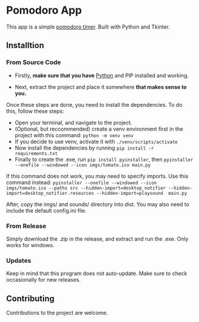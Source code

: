 # Pomodoro App

This app is a simple [pomodoro timer](). Built with Python and Tkinter.

## Installtion

### From Source Code

- Firstly, <b>make sure that you have</b> [Python](https://www.python.org/downloads/) and PIP installed and working.

- Next, extract the project and place it somewhere <b>that makes sense to you.</b>

Once these steps are done, you need to install the dependencies.
To do this, follow these steps:

- Open your terminal, and navigate to the project.
- (Optional, but reccommended) create a venv environment first in the project with this command: `python -m venv venv`
- If you decide to use venv, activate it with `./venv/scripts/activate`
- Now install the dependencies by running `pip install -r requirements.txt`
- Finally to create the .exe, run `pip install pyinstaller`, then `pyinstaller --onefile --windowed --icon imgs/tomato.ico main.py`

If this command does not work, you may need to specify imports. Use this command instead:
`pyinstaller --onefile --windowed --icon imgs/tomato.ico --paths src --hidden-import=desktop_notifier --hidden-import=desktop_notifier.resources --hidden-import=playsound  main.py`

After, copy the imgs/ and sounds/ directory into dist. You may also need to include the default config.ini file.

### From Release

Simply download the .zip in the release, and extract and run the .exe. Only works for windows.

### Updates

Keep in mind that this program does not auto-update. Make sure to check occasionally for new releases.

## Contributing

Contributions to the project are welcome.